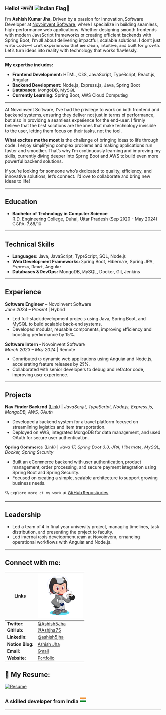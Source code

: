 ### Hello! नमस्ते! <img src="https://user-images.githubusercontent.com/74038190/214644152-52f47eb3-5e31-4f47-8758-05c9468d5596.gif" alt="Indian Flag" width="30" style="margin-bottom:-12px" />🙏

I’m **Ashish Kumar Jha**, Driven by a passion for innovation, Software Developer at [Novoinvent Software](https://www.novoinvent.com/), where I specialize in building seamless, high-performance web applications. Whether designing smooth frontends with modern JavaScript frameworks or creating efficient backends with Spring Boot, I’m all about delivering impactful, scalable solutions. I don’t just write code—I craft experiences that are clean, intuitive, and built for growth. Let’s turn ideas into reality with technology that works flawlessly.


---

**My expertise includes:**

- **Frontend Development:** HTML, CSS, JavaScript, TypeScript, React.js, Angular
- **Backend Development:** Node.js, Express.js, Java, Spring Boot
- **Databases:** MongoDB, MySQL
- **Currently Learning:** Spring Boot, AWS Cloud Computing

---

At Novoinvent Software, I’ve had the privilege to work on both frontend and backend systems, ensuring they deliver not
just in terms of performance, but also in providing a seamless experience for the end-user. I firmly believe that the
best solutions are the ones that make technology invisible to the user, letting them focus on their tasks, not the tool.

**What excites me the most** is the challenge of bringing ideas to life through code. I enjoy simplifying complex
problems and making applications run faster and smoother. That’s why I’m continuously learning and improving my skills,
currently diving deeper into Spring Boot and AWS to build even more powerful backend solutions.

If you’re looking for someone who’s dedicated to quality, efficiency, and innovative solutions, let’s connect. I’d love
to collaborate and bring new ideas to life!

---

## Education

- **Bachelor of Technology in Computer Science**  
  R.D. Engineering College, Duhai, Uttar Pradesh (Sep 2020 - May 2024)  
  CGPA: 7.85/10

---

## Technical Skills

- **Languages:** Java, JavaScript, TypeScript, SQL, Node.js
- **Web Development Frameworks:** Spring Boot, Hibernate, Spring JPA, Express, React, Angular
- **Databases & DevOps:** MongoDB, MySQL, Docker, Git, Jenkins

---

## Experience

**Software Engineer** – Novoinvent Software  
*June 2024 – Present* | Hybrid

- Led full-stack development projects using Java, Spring Boot, and MySQL to build scalable back-end systems.
- Developed modular, reusable components, improving efficiency and boosting performance by 15%.

**Software Intern** – Novoinvent Software  
*March 2023 – May 2024* | Remote

- Contributed to dynamic web applications using Angular and Node.js, accelerating feature releases by 25%.
- Collaborated with senior developers to debug and refactor code, improving user experience.

---

## Projects

**Nav Finder Backend**  ([Link](https://github.com/RDGems/Nav-Finder-Backend)) |
*JavaScript, TypeScript, Node.js, Express.js, MongoDB, AWS, OAuth*

- Developed a backend system for a travel platform focused on streamlining logistics and item transportation.
- Deployed on AWS, integrated MongoDB for data management, and used OAuth for secure user authentication.

**Spring Commerce**  ([Link](https://github.com/Ashjha75/spring-commerce)) |
*Java 17, Spring Boot 3.3, JPA, Hibernate, MySQL, Docker, Spring Security*

- Built an eCommerce backend with user authentication, product management, order processing, and secure payment
  integration using Spring Boot and Spring Security.
- Focused on creating a simple, scalable architecture to support growing business needs.

🔍 `Explore more of my work` at [GitHub Repositories](https://github.com/Ashjha75?tab=repositories)

---

## Leadership

- Led a team of 4 in final year university project, managing timelines, task distribution, and presenting the project to
  faculty.
- Led internal tools development team at Novoinvent, enhancing operational workflows with Angular and Node.js.

---

## Connect with me:

| **Links**           | <img src="https://raw.githubusercontent.com/Ashjha75/Ashjha75/main/assets/octocat-.png" alt="MyOctate" width="145" /> |
|---------------------|-------------------------------------------------------------------------------------------|
| **Twitter:**        | <a href="https://x.com/Ashish5Jha"> @Ashish5Jha</a>                                       
| **GitHub:**         | <a href="https://github.com/Ashjha75"> @Ashjha75</a>                                      
| **LinkedIn:**       | <a href="https://www.linkedin.com/in/ashish5jha"> @ashish5jha</a>                        
| **Notion Blog:**    | <a href="https://hypnotic-amphibian-c6e.notion.site/Welcome-to-my-blog-12c986bf282a8009b022c7744e1c9a33"> Ashish Jha</a> 
| **Email:**          | <a href="mailto:network.ashishjha@gmail.com">Gmail</a>                                    
| **Website:**        | <a href="https://ashish5jha.github.io/portfolio">Portfolio</a>
                

## 📄 **My Resume:**

[![Resume](https://img.shields.io/badge/View-Resume-blue?style=for-the-badge&logo=readme)](https://ashish5jha.github.io/portfolio/assets/resume.pdf)

### A skilled developer from India <img src="https://raw.githubusercontent.com/Ashjha75/Ashjha75/main/assets/flag.png" alt="Indian Flag" width="22"  />

---
